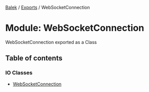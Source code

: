 [Balek](../README.md) / [Exports](../modules.md) / WebSocketConnection

# Module: WebSocketConnection

WebSocketConnection exported as a Class

## Table of contents

### IO Classes

- [WebSocketConnection](../classes/WebSocketConnection.WebSocketConnection.md)
